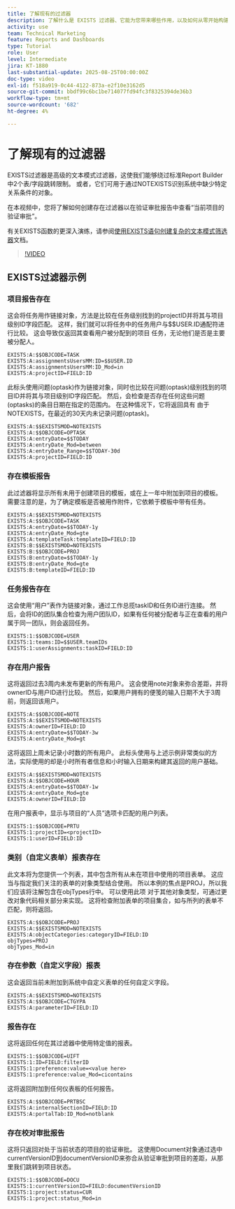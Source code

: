 ```yaml
---
title: 了解现有的过滤器
description: 了解什么是 EXISTS 过滤器、它能为您带来哪些作用，以及如何从零开始构建一个。此外，还可以查看多个有用的 EXISTS 过滤器示例。
activity: use
team: Technical Marketing
feature: Reports and Dashboards
type: Tutorial
role: User
level: Intermediate
jira: KT-1880
last-substantial-update: 2025-08-25T00:00:00Z
doc-type: video
exl-id: f518a919-0c44-4122-873a-e2f10e3162d5
source-git-commit: bbdf99c6bc1be714077fd94fc3f8325394de36b3
workflow-type: tm+mt
source-wordcount: '682'
ht-degree: 4%

---
```


# 了解现有的过滤器

EXISTS过滤器是高级的文本模式过滤器，这使我们能够绕过标准Report Builder中2个表/字段跳转限制。 或者，它们可用于通过NOTEXISTS识别系统中缺少特定关系条件的对象。

在本视频中，您将了解如何创建存在过滤器以在验证审批报告中查看“当前项目的验证审批”。

有关EXISTS函数的更深入演练，请参阅[使用EXISTS语句创建复杂的文本模式筛选器](https://experienceleague.adobe.com/zh-hans/docs/workfront/using/reporting/reports/text-mode/create-complex-text-mode-filters-using-exists-statements)文档。

>[!VIDEO](https://video.tv.adobe.com/v/3471213/?quality=12&learn=on&enablevpops=1&captions=chi_hans)

## EXISTS过滤器示例

### 项目报告存在

这会将任务用作链接对象，方法是比较在任务级别找到的projectID并将其与项目级别ID字段匹配。 这样，我们就可以将任务中的任务用户与$$USER.ID通配符进行比较。 这会导致仅返回其查看用户被分配到的项目
任务，无论他们是否是主要被分配人。

```
EXISTS:A:$$OBJCODE=TASK
EXISTS:A:assignmentsUsersMM:ID=$$USER.ID
EXISTS:A:assignmentsUsersMM:ID_Mod=in
EXISTS:A:projectID=FIELD:ID
```


此标头使用问题(optask)作为链接对象，同时也比较在问题(optask)级别找到的项目ID并将其与项目级别ID字段匹配。 然后，会检查是否存在任何这些问题(optasks)的条目日期在指定的范围内。 在这种情况下，它将返回具有
由于NOTEXISTS，在最近的30天内未记录问题(optask)。

```
EXISTS:A:$$EXISTSMOD=NOTEXISTS
EXISTS:A:$$OBJCODE=OPTASK
EXISTS:A:entryDate=$$TODAY
EXISTS:A:entryDate_Mod=between
EXISTS:A:entryDate_Range=$$TODAY-30d
EXISTS:A:projectID=FIELD:ID
```

### 存在模板报告

此过滤器将显示所有未用于创建项目的模板，或在上一年中附加到项目的模板。 需要注意的是，为了确定模板是否被用作附件，它依赖于模板中带有任务。

```
EXISTS:A:$$EXISTSMOD=NOTEXISTS
EXISTS:A:$$OBJCODE=TASK
EXISTS:A:entryDate=$$TODAY-1y
EXISTS:A:entryDate_Mod=gte
EXISTS:A:templateTask:templateID=FIELD:ID
EXISTS:B:$$EXISTSMOD=NOTEXISTS
EXISTS:B:$$OBJCODE=PROJ
EXISTS:B:entryDate=$$TODAY-1y
EXISTS:B:entryDate_Mod=gte
EXISTS:B:templateID=FIELD:ID
```

### 任务报告存在

这会使用“用户”表作为链接对象，通过工作总揽taskID和任务ID进行连接。 然后，会将ID的团队集合检查为用户团队ID，如果有任何被分配者与正在查看的用户属于同一团队，则会返回任务。

```
EXISTS:1:$$OBJCODE=USER
EXISTS:1:teams:ID=$$USER.teamIDs
EXISTS:1:userAssignments:taskID=FIELD:ID
```

### 存在用户报告

这将返回过去3周内未发布更新的所有用户。 这会使用note对象来弥合差距，并将ownerID与用户ID进行比较。 然后，如果用户拥有的便笺的输入日期不大于3周前，则返回该用户。

```
EXISTS:A:$$OBJCODE=NOTE
EXISTS:A:$$EXISTSMOD=NOTEXISTS
EXISTS:A:ownerID=FIELD:ID
EXISTS:A:entryDate=$$TODAY-3w
EXISTS:A:entryDate_Mod=gt
```

这将返回上周未记录小时数的所有用户。 此标头使用与上述示例非常类似的方法，实际使用的却是小时所有者信息和小时输入日期来构建其返回的用户基础。

```
EXISTS:A:$$EXISTSMOD=NOTEXISTS
EXISTS:A:$$OBJCODE=HOUR
EXISTS:A:entryDate=$$TODAY-1w
EXISTS:A:entryDate_Mod=gte
EXISTS:A:ownerID=FIELD:ID
```

在用户报表中，显示与项目的“人员”选项卡匹配的用户列表。

```
EXISTS:1:$$OBJCODE=PRTU
EXISTS:1:projectID=<projectID>
EXISTS:1:userID=FIELD:ID
```

### 类别（自定义表单）报表存在

此文本将为您提供一个列表，其中包含所有从未在项目中使用的项目表单。 这应当与指定我们关注的表单的对象类型结合使用。 所以本例的焦点是PROJ，所以我们应该将注解包含在objTypes行中。 可以使用此项
对于其他对象类型，可通过更改对象代码相关部分来实现。 这将检查附加表单的项目集合，如与所列的表单不匹配，则将返回。

```
EXISTS:A:$$OBJCODE=PROJ
EXISTS:A:$$EXISTSMOD=NOTEXISTS
EXISTS:A:objectCategories:categoryID=FIELD:ID
objTypes=PROJ
objTypes_Mod=in
```

### 存在参数（自定义字段）报表

这会返回当前未附加到系统中自定义表单的任何自定义字段。

```
EXISTS:A:$$EXISTSMOD=NOTEXISTS
EXISTS:A:$$OBJCODE=CTGYPA
EXISTS:A:parameterID=FIELD:ID
```

### 报告存在

这将返回任何在其过滤器中使用特定值的报表。

```
EXISTS:1:$$OBJCODE=UIFT
EXISTS:1:ID=FIELD:filterID
EXISTS:1:preference:value=<value here>
EXISTS:1:preference:value_Mod=cicontains
```

这将返回附加到任何仪表板的任何报告。

```
EXISTS:A:$$OBJCODE=PRTBSC
EXISTS:A:internalSectionID=FIELD:ID
EXISTS:A:portalTab:ID_Mod=notblank
```

### 存在校对审批报告

这将只返回对处于当前状态的项目的验证审批。 这使用Document对象通过选中currentVersionID到documentVersionID来弥合从验证审批到项目的差距，从那里我们跳转到项目状态。

```
EXISTS:1:$$OBJCODE=DOCU
EXISTS:1:currentVersionID=FIELD:documentVersionID
EXISTS:1:project:status=CUR
EXISTS:1:project:status_Mod=in
```
